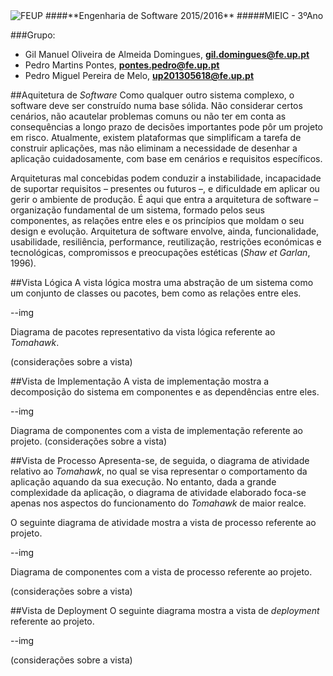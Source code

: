 <img src="https://encrypted-tbn2.gstatic.com/images?q=tbn:ANd9GcQ5v37xur40kL994HczH-li9mzyHP47jhvORpy-vNoHzatPjm11gSvwLVU" alt="FEUP">
####**Engenharia de Software 2015/2016**
#####MIEIC - 3ºAno

###Grupo:
- Gil Manuel Oliveira de Almeida Domingues, **gil.domingues@fe.up.pt** 
- Pedro Martins Pontes, **pontes.pedro@fe.up.pt**
- Pedro Miguel Pereira de Melo, **up201305618@fe.up.pt**

##Aquitetura de *Software*
Como qualquer outro sistema complexo, o software deve ser construído numa base sólida. Não considerar certos cenários, não acautelar problemas comuns ou não ter em conta as consequências a longo prazo de decisões importantes pode pôr um projeto em risco. Atualmente, existem plataformas que simplificam a tarefa de construir aplicações, mas não eliminam a necessidade de desenhar a aplicação cuidadosamente, com base em cenários e requisitos específicos. 

Arquiteturas mal concebidas podem conduzir a instabilidade, incapacidade de suportar requisitos – presentes ou futuros –, e dificuldade em aplicar ou gerir o ambiente de produção. É aqui que entra a arquitetura de software – organização fundamental de um sistema, formado pelos seus componentes, as relações entre eles e os princípios que moldam o seu design e evolução. Arquitetura de software envolve, ainda, funcionalidade, usabilidade, resiliência, performance, reutilização, restrições económicas e tecnológicas, compromissos e preocupações estéticas (*Shaw et Garlan*, 1996).

##Vista Lógica
A vista lógica mostra uma abstração de um sistema como um conjunto de classes ou pacotes, bem como as relações entre eles. 

--img

Diagrama de pacotes representativo da vista lógica referente ao *Tomahawk*.

(considerações sobre a vista)

##Vista de Implementação
A vista de implementação mostra a decomposição do sistema em componentes e as dependências entre eles. 

--img

Diagrama de componentes com a vista de implementação referente ao projeto. 
(considerações sobre a vista)

##Vista de Processo
Apresenta-se, de seguida, o diagrama de atividade relativo ao *Tomahawk*, no qual se visa representar o comportamento da aplicação aquando da sua execução. No entanto, dada a grande complexidade da aplicação, o diagrama de atividade elaborado foca-se apenas nos aspectos do funcionamento do *Tomahawk* de maior realce.

O seguinte diagrama de atividade mostra a vista de processo referente ao projeto.

--img

Diagrama de componentes com a vista de processo referente ao projeto. 

(considerações sobre a vista)

##Vista de Deployment
O seguinte diagrama mostra a vista de *deployment* referente ao projeto.

--img

(considerações sobre a vista)
